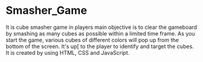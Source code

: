 # Smasher_Game
It is cube smasher game in players main objective is to clear the gameboard by smashing as many cubes as possible within a limited time frame. As you start the game, various cubes of different colors will pop up from the bottom of the screen. It's up[ to the player to identify and target the cubes.
It is created by using HTML, CSS and JavaScript.
